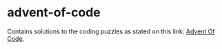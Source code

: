 # advent-of-code

Contains solutions to the coding puzzles as stated on this link: [Advent Of Code](https://adventofcode.com/).
